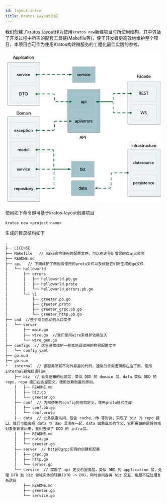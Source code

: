 ```yaml
---
id: layout-intro
title: Kratos Layout介绍
---
```

我们创建了[kratos-layout](https://github.com/go-kratos/kratos-layout)作为使用`kratos new`新建项目时所使用结构，其中包括了开发过程中所需的配套工具链(Makefile等)，便于开发者更高效地维护整个项目，本项目亦可作为使用Kratos构建微服务的工程化最佳实践的参考。

<img src="../../static/images/ddd.jpg" alt="kratos ddd" width="500px" />

使用如下命令即可基于kratos-layout创建项目

```
kratos new <project-name>
```

生成的目录结构如下

```
.
├── LICENSE  
├── Makefile   // make命令使用的配置文件，可以在这里新增您的自定义命令
├── README.md     
├── api   // 下面维护了微服务使用的proto文件以及根据它们所生成的go文件
│   └── helloworld
│       ├── errors
│       │   ├── helloworld.pb.go
│       │   ├── helloworld.proto
│       │   └── helloworld_errors.pb.go
│       └── v1
│           ├── greeter.pb.go
│           ├── greeter.proto
│           ├── greeter_grpc.pb.go
│           └── greeter_http.pb.go
├── cmd  //整个项目启动的入口文件
│   └── server
│       ├── main.go
│       ├── wire.go  //我们使用wire来维护依赖注入
│       └── wire_gen.go
├── configs  // 这里通常维护一些本地调试用的样例配置文件
│   └── config.yaml
├── go.mod           
├── go.sum
└── internal  // 该服务所有不对外暴露的代码，通常的业务逻辑都在这下面，使用internal避免错误引用
    ├── biz  // 业务逻辑的组装层，类似 DDD 的 domain 层，data 类似 DDD 的 repo，repo 接口在这里定义，使用依赖倒置的原则。
    │   ├── README.md
    │   ├── biz.go
    │   └── greeter.go
    ├── conf  // 内部使用的config的结构定义，使用proto格式生成
    │   ├── conf.pb.go
    │   └── conf.proto
    ├── data  // 业务数据访问，包含 cache、db 等封装，实现了 biz 的 repo 接口。我们可能会把 data 与 dao 混淆在一起，data 偏重业务的含义，它所要做的是将领域对象重新拿出来，我们去掉了 DDD 的 infra层。
    │   ├── README.md
    │   ├── data.go
    │   └── greeter.go
    ├── server  // http和grpc实例的创建和配置
    │   ├── grpc.go
    │   ├── http.go
    │   └── server.go
    └── service  // 实现了 api 定义的服务层，类似 DDD 的 application 层，处理 DTO 到 biz 领域实体的转换(DTO -> DO)，同时协同各类 biz 交互，但是不应处理复杂逻辑
        ├── README.md
        ├── greeter.go
        └── service.go
```
